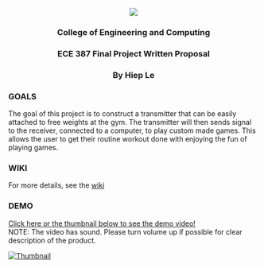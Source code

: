 <p align="center">
  <img src="https://specials-images.forbesimg.com/imageserve/557f3a3ae4b017853ecec0cf/300x300.jpg">
</p>
<h3 align="center">College of Engineering and Computing</h3>
<h3 align="center">ECE 387 Final Project Written Proposal</h3>
<h3 align="center">By Hiep Le</h3>

### GOALS
The goal of this project is to construct a transmitter that can be easily attached to free weights at the gym. The transmitter will then sends signal to the receiver, connected to a computer, to play custom made games. This allows the user to get their routine workout done with enjoying the fun of playing games.

### WIKI
For more details, see the [wiki](https://github.com/lhiep/free-weight-game-controller/wiki)

### DEMO
[Click here or the thumbnail below to see the demo video!](https://youtu.be/GNgz_vPB7HU)  
NOTE: The video has sound. Please turn volume up if possible for clear description of the product.

[![Thumbnail](https://img.youtube.com/vi/GNgz_vPB7HU/0.jpg)](https://youtu.be/GNgz_vPB7HU)

